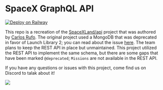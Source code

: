 # SpaceX GraphQL API

[![Deploy on Railway](https://railway.app/button.svg)](https://railway.app/new/template/WdJd2w?referralCode=xsbY2R)

This repo is a recreation of the [SpaceXLand/api](https://github.com/SpaceXLand/api) project that was authored by [Carlos Rufo](https://github.com/itscarlosrufo). The original project used a MongoDB that was deprecated in favor of Launch Library 2; you can read about the issue [here](https://github.com/r-spacex/SpaceX-API/issues/1243). The team plans to keep the REST API in place but unmaintained. This project utilized the REST API to implement the same schema, but there are some gaps that have been marked `@deprecated`; `Missions` are not available in the REST API.

If you have any questions or issues with this project, come find us on Discord to talak about it!

<a href="https://discord.gg/graphos"><img src="https://discord.com/api/guilds/1022972389463687228/widget.png?style=banner2"></a>